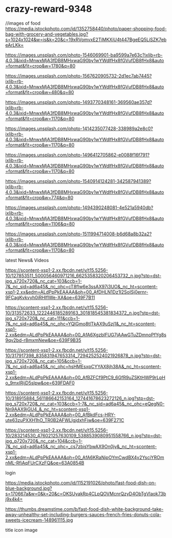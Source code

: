 # crazy-reward-9348
//images of food
https://media.istockphoto.com/id/1352758440/photo/paper-shopping-food-bag-with-grocery-and-vegetables.jpg?s=1024x1024&w=is&k=20&c=19xRVomvxE2TiMKXiU4t447BgeEQ5LiSZK7ebeArLKk=

https://images.unsplash.com/photo-1546069901-ba9599a7e63c?ixlib=rb-4.0.3&ixid=MnwxMjA3fDB8MHxwaG90by1wYWdlfHx8fGVufDB8fHx8&auto=format&fit=crop&w=1780&q=80

https://images.unsplash.com/photo-1567620905732-2d1ec7ab7445?ixlib=rb-4.0.3&ixid=MnwxMjA3fDB8MHxwaG90by1wYWdlfHx8fGVufDB8fHx8&auto=format&fit=crop&w=480&q=80

https://images.unsplash.com/photo-1493770348161-369560ae357d?ixlib=rb-4.0.3&ixid=MnwxMjA3fDB8MHxwaG90by1wYWdlfHx8fGVufDB8fHx8&auto=format&fit=crop&w=1170&q=80

https://images.unsplash.com/photo-1414235077428-338989a2e8c0?ixlib=rb-4.0.3&ixid=MnwxMjA3fDB8MHxwaG90by1wYWdlfHx8fGVufDB8fHx8&auto=format&fit=crop&w=1170&q=80

https://images.unsplash.com/photo-1496412705862-e0088f16f791?ixlib=rb-4.0.3&ixid=MnwxMjA3fDB8MHxwaG90by1wYWdlfHx8fGVufDB8fHx8&auto=format&fit=crop&w=1170&q=80

https://images.unsplash.com/photo-1540914124281-342587941389?ixlib=rb-4.0.3&ixid=MnwxMjA3fDB8MHxwaG90by1wYWdlfHx8fGVufDB8fHx8&auto=format&fit=crop&w=774&q=80


https://images.unsplash.com/photo-1494390248081-4e521a5940db?ixlib=rb-4.0.3&ixid=MnwxMjA3fDB8MHxwaG90by1wYWdlfHx8fGVufDB8fHx8&auto=format&fit=crop&w=1106&q=80

https://images.unsplash.com/photo-1511994714008-b6d68a8b32a2?ixlib=rb-4.0.3&ixid=MnwxMjA3fDB8MHxwaG90by1wYWdlfHx8fGVufDB8fHx8&auto=format&fit=crop&w=1170&q=80


latest News& Videos

https://scontent-xsp1-2.xx.fbcdn.net/v/t15.5256-10/127853511_500056460971216_6625358320206453732_n.jpg?stp=dst-jpg_s720x720&_nc_cat=103&ccb=1-7&_nc_sid=ad6a45&_nc_ohc=cT8flw6e3ssAX97i3UO&_nc_ht=scontent-xsp1-2.xx&edm=ALdPpPkEAAAA&oh=00_AfDHLN1Dz1I2SoISj0ernr-9FCagKvkvyh0iRHlflWe-XA&oe=639F7B11

https://scontent-xsp1-2.xx.fbcdn.net/v/t15.5256-10/313572633_1222446185289163_301818545381834372_n.jpg?stp=dst-jpg_s720x720&_nc_cat=111&ccb=1-7&_nc_sid=ad6a45&_nc_ohc=YQIGmo8tlTkAX9uSzj1&_nc_ht=scontent-xsp1-2.xx&edm=ALdPpPkEAAAA&oh=00_AfA6XgzblFUG7jAAwGTuZDmnoPfYg8s9qv2bd-r8mxmNew&oe=639F9B35

https://scontent-xsp1-2.xx.fbcdn.net/v/t15.5256-10/317917398_835831947653314_7294252524021926878_n.jpg?stp=dst-jpg_s720x720&_nc_cat=105&ccb=1-7&_nc_sid=ad6a45&_nc_ohc=hsHMEsxpCYYAX8jh38A&_nc_ht=scontent-xsp1-2.xx&edm=ALdPpPkEAAAA&oh=00_AfBZFCf9PtC9_6GfR9uZSKtHWP9rLpHo_9mxIRijD5slpw&oe=639FDAF0

https://scontent-xsp1-2.xx.fbcdn.net/v/t15.5256-10/318915884_561186642153164_127441678623272126_n.jpg?stp=dst-jpg_s720x720&_nc_cat=103&ccb=1-7&_nc_sid=ad6a45&_nc_ohc=eQegN0-Nn9AAX9jGU4_&_nc_ht=scontent-xsp1-2.xx&edm=ALdPpPkEAAAA&oh=00_AfBkdFcs-HRY-ute63zuPXXH1hO_TR0B2AFWLIgjdxhFiw&oe=639F271C

https://scontent-xsp1-2.xx.fbcdn.net/v/t15.5256-10/283214530_476021257630109_5388539080951558766_n.jpg?stp=dst-jpg_p720x720&_nc_cat=104&ccb=1-7&_nc_sid=ad6a45&_nc_ohc=_cs7zbisYbwAX9On0jy&_nc_ht=scontent-xsp1-2.xx&edm=ALdPpPkEAAAA&oh=00_AfA6KRaNipOYmCwdBX4v2YsciYROmnML-RfiAqFUrCXzFQ&oe=63A0854B

login

https://media.istockphoto.com/id/1152191026/photo/fast-food-dish-on-blue-background.jpg?s=170667a&w=0&k=20&c=OKSUyakRp4CLpQOVMcnrQzyD4ObTgVlaok73bj9x4k4=

https://thumbs.dreamstime.com/b/fast-food-dish-white-background-take-away-unhealthy-set-including-burgers-sauces-french-fries-donuts-cola-sweets-icecream-148961115.jpg


 title icon image
 <title>kind Moment |MealDeals</title>
 <link rel = "icon" href = 
"./images/icon_img.png" 
        type = "image/x-icon">
